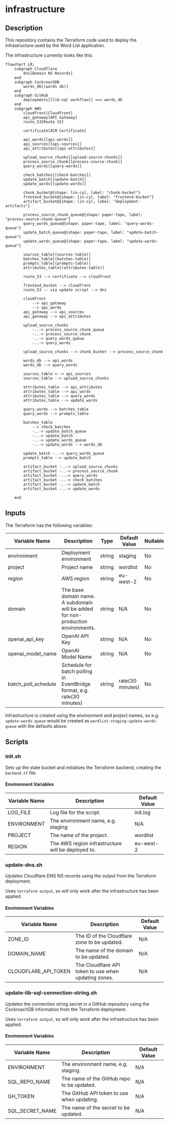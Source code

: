 # infrastructure

## Description

This repository contains the Terraform code used to deploy the infrastructure used by the Word List application.

The infrastructure currently looks like this:

```mermaid
flowchart LR;
    subgraph Cloudflare
        dns[Domain NS Records]
    end
    subgraph CockroachDB 
        words_db[(words db)]
    end
    subgraph GitHub 
        deployments[[lib-sql workflow]] ==> words_db
    end
    subgraph AWS
        cloudfront[Cloudfront]
        api_gateway[API Gateway]
        route_53[Route 53]

        certificate[ACM Certificate]

        api_words[[api-words]]
        api_sources[[api-sources]]    
        api_attributes[[api-attributes]]

        upload_source_chunks[[upload-source-chunks]]    
        process_source_chunk[[process-source-chunk]]
        query_words[[query-words]]

        check_batches[[check-batches]]
        update_batch[[update-batch]]
        update_words[[update-words]]

        chunk_bucket@{shape: lin-cyl, label: "chunk-bucket"}
        frontend_bucket@{shape: lin-cyl, label: "frontend-bucket"}
        artifact_bucket@{shape: lin-cyl, label: "deployment-artifacts"}        

        process_source_chunk_queue@{shape: paper-tape, label: "process-source-chunk-queue"}
        query_words_queue@{shape: paper-tape, label: "query-words-queue"}
        update_batch_queue@{shape: paper-tape, label: "update-batch-queue"}
        update_words_queue@{shape: paper-tape, label: "update-words-queue"}        

        sources_table[(sources-table)]
        batches_table[(batches-table)]
        prompts_table[(prompts-table)]
        attributes_table[(attributes-table)]
        
        route_53 --> certificate --> cloudfront
        
        frontend_bucket --> cloudfront 
        route_53 -- via update script --> dns        
                
        cloudfront
            --> api_gateway
            --> api_words  
        api_gateway --> api_sources
        api_gateway --> api_attributes

        upload_source_chunks 
            -..-> process_source_chunk_queue 
            -..-> process_source_chunk
            -..-> query_words_queue
            -..-> query_words

        upload_source_chunks --> chunk_bucket --> process_source_chunk

        words_db --> api_words
        words_db --> query_words         

        sources_table <--> api_sources
        sources_table --> upload_source_chunks

        attributes_table --> api_attributes
        attributes_table --> api_words
        attributes_table --> query_words
        attributes_table --> update_words

        query_words --> batches_table
        query_words --> prompts_table

        batches_table 
            --> check_batches 
            -..-> update_batch_queue
            -..-> update_batch
            -..-> update_words_queue
            -..-> update_words --> words_db

        update_batch -..-> query_words_queue
        prompts_table --> update_batch

        artifact_bucket -..-> upload_source_chunks
        artifact_bucket -..-> process_source_chunk
        artifact_bucket -..-> query_words
        artifact_bucket -..-> check_batches
        artifact_bucket -..-> update_batch
        artifact_bucket -..-> update_words

    end
```

## Inputs

The Terraform has the following variables:

| Variable Name       | Description                                                                      | Type   | Default Value          | Nullable |
|---------------------|----------------------------------------------------------------------------------|--------|------------------------|----------|
| environment         | Deployment environment                                                           | string | staging                | No       |
| project             | Project name                                                                     | string | wordlist               | No       |
| region              | AWS region                                                                       | string | eu-west-2              | No       |
| domain              | The base domain name. A subdomain will be added for non-production environments. | string | N/A                    | No       |
| openai_api_key      | OpenAI API Key                                                                   | string | N/A                    | No       |
| openai_model_name   | OpenAI Model Name                                                                | string | N/A                    | No       |
| batch_poll_schedule | Schedule for batch polling in EventBridge format, e.g. rate(30 minutes)          | string | rate(30 minutes)       | No       |

Infrastructure is created using the environment and project names, so e.g. `update-words-queue` would be created as `wordlist-staging-update-words-queue` with the defaults above.

## Scripts

### init.sh

Sets up the state bucket and initialises the Terraform backend, creating the `backend.tf` file.

#### Environment Variables

| Variable Name        | Description                                          | Default Value |
|----------------------|------------------------------------------------------|---------------|
| LOG_FILE             | Log file for the script.                             | init.log      |
| ENVIRONMENT          | The environment name, e.g. staging                   | N/A           |
| PROJECT              | The name of the project.                             | wordlist      |
| REGION               | The AWS region infrastructure will be deployed to.   | eu-west-2     |

### update-dns.sh

Updates Cloudflare DNS NS records using the output from the Terraform deployment.

Uses `terraform output`, so will only work after the infrastructure has been applied.

#### Environment Variables

| Variable Name        | Description                                          | Default Value |
|----------------------|------------------------------------------------------|---------------|
| ZONE_ID              | The ID of the Cloudflare zone to be updated.         | N/A           |
| DOMAIN_NAME          | The name of the domain to be updated.                | N/A           |
| CLOUDFLARE_API_TOKEN | The Cloudflare API token to use when updating zones. | N/A           |

### update-lib-sql-connection-string.sh

Updates the connection string secret in a GitHub repository using the CockroachDB information from the Terraform deployment.

Uses `terraform output`, so will only work after the infrastructure has been applied.

#### Environment Variables

| Variable Name        | Description                                          | Default Value |
|----------------------|------------------------------------------------------|---------------|
| ENVIRONMENT          | The environment name, e.g. staging.                  | N/A           |
| SQL_REPO_NAME        | The name of the GitHub repo to be updated.           | N/A           |
| GH_TOKEN             | The GitHub API token to use when updating.           | N/A           |
| SQL_SECRET_NAME      | The name of the secret to be updated.                | N/A           |
